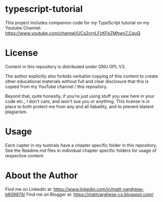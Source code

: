# typescript-tutorial
This project includes companion code for my TypeScript tutorial 
on my Youtube Channel: https://www.youtube.com/channel/UCs2xrnLFzKFeZMhwn7_CquQ

# License
Content in this repository is distributed under GNU GPL V3.

The author explicitly also forbids verbatim copying of this content
to create other educational materials without full and clear disclosure
that this is copied from my YouTube channel / this repository.

Beyond that, quite honestly, if you're just using stuff you saw here 
in your code etc., I don't care, and won't sue you or anything. 
This license is in place to both protect me from any and all liabaility,
and to prevent blatant plagiarism. 

# Usage
Each capter in my tuotirals have a chapter specific folder in this repository.
See the Readme.md files in individual chapter specific folders for 
usage of respective content.

# About the Author
Find me on LinkedIn at: https://www.linkedin.com/in/matt-varghese-b609979/
Find me on Blogger at: https://mattvarghese-cs.blogspot.com/
